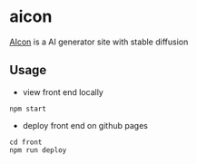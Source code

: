 # aicon
[AIcon](https://speed1313.github.io/aicon/)  is a AI generator site with stable diffusion


## Usage
- view front end locally
```
npm start
```

- deploy front end on github pages
```
cd front
npm run deploy
```

